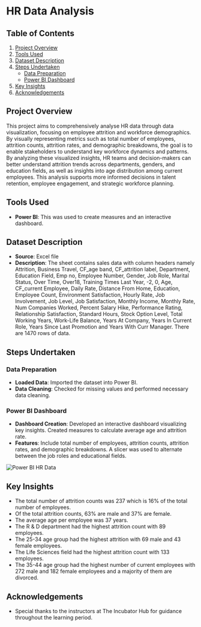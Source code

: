 # HR Data Analysis

## Table of Contents
1. [Project Overview](#project-overview)
2. [Tools Used](#tools-used)
3. [Dataset Description](#dataset-description)
4. [Steps Undertaken](#steps-undertaken)
   - [Data Preparation](#data-preparation)
   - [Power BI Dashboard](#power-bi-dashboard)
5. [Key Insights](#key-insights)
6. [Acknowledgements](#acknowledgements)

## Project Overview
This project aims to comprehensively analyse HR data through data visualization, focusing on employee attrition and workforce demographics. By visually representing metrics such as total number of employees, attrition counts, attrition rates, and demographic breakdowns, the goal is to enable stakeholders to understand key workforce dynamics and patterns.
By analyzing these visualized insights, HR teams and decision-makers can better understand attrition trends across departments, genders, and education fields, as well as insights into age distribution among current employees. This analysis supports more informed decisions in talent retention, employee engagement, and strategic workforce planning.

## Tools Used
- **Power BI**: This was used to create measures and an interactive dashboard.

## Dataset Description
- **Source**: Excel file
- **Description**: The sheet contains sales data with column headers namely Attrition, Business Travel, CF_age band, CF_attrition label,	Department,	Education Field, Emp no, Employee Number, Gender, Job Role, Marital Status, Over Time, Over18, Training Times Last Year, -2, 0, Age, CF_current Employee,	Daily Rate, Distance From Home, Education, Employee Count, Environment Satisfaction, Hourly Rate, Job Involvement, Job Level, Job Satisfaction, Monthly Income, Monthly Rate, Num Companies Worked, Percent Salary Hike, Performance Rating, Relationship Satisfaction, Standard Hours, Stock Option Level, Total Working Years, Work-Life Balance, Years At Company, Years In Current Role, Years Since Last Promotion and Years With Curr Manager.
 There are 1470 rows of data.

## Steps Undertaken

### Data Preparation
- **Loaded Data**: Imported the dataset into Power BI.
- **Data Cleaning**: Checked for missing values and performed necessary data cleaning.

### Power BI Dashboard
- **Dashboard Creation**: Developed an interactive dashboard visualizing key insights. Created measures to calculate average age and attrition rate.
- **Features**: Include total number of employees, attrition counts, attrition rates, and demographic breakdowns. A slicer was used to alternate between the job roles and educational fields.

![Power BI HR Data](https://github.com/user-attachments/assets/f9e46248-064b-4606-96c2-fbab9c7d11e5)

## Key Insights
- The total number of attrition counts was 237 which is 16% of the total number of employees.
- Of the total attrition counts, 63% are male and 37% are female.
- The average age per employee was 37 years.
- The R & D department had the highest attrition count with 89 employees.
- The 25-34 age group had the highest attrition with 69 male and 43 female employees.
- The Life Sciences field had the highest attrition count with 133 employees.
- The 35-44 age group had the highest number of current employees with 272 male and 182 female employees and a majority of them are divorced.

## Acknowledgements
- Special thanks to the instructors at The Incubator Hub for guidance throughout the learning period.
